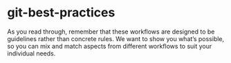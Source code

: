 # git-best-practices
As you read through, remember that these workflows are designed to be guidelines rather than concrete rules. We want to show you what’s possible, so you can mix and match aspects from different workflows to suit your individual needs.
